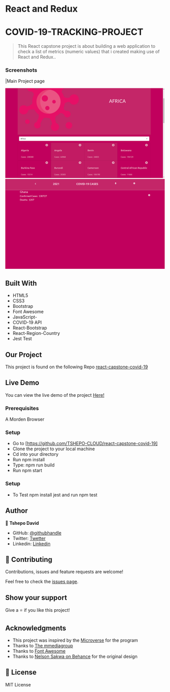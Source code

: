 # React and Redux
# COVID-19-TRACKING-PROJECT


> This React capstone project is about building a  web application to check a list of metrics (numeric values) that i created making use of React and Redux..

### Screenshots

|Main Project page

![screenshot](./screenshot1.png)
![screenshot](./screenshot2.png)


## Built With

- HTML5
- CSS3
- Bootstrap
- Font Awesome
- JavaScript-
- COVID-19 API
- React-Bootstrap
- React-Region-Country
- Jest Test

## Our Project

This project is found on the following Repo [react-capstone-covid-19](https://github.com/TSHEPO-CLOUD/react-capstone-covid-19)

## Live Demo

You can view the live demo of the project [Here!](https://614255540bbc8400e31a7e9a--jolly-tereshkova-efa063.netlify.app/)

### Prerequisites

A Morden Browser

### Setup
- Go to [https://github.com/TSHEPO-CLOUD/react-capstone-covid-19]
- Clone the project to your local machine
- Cd into your directory
- Run npm install
- Type: npm run build
- Run npm start

### Setup
- To Test npm install jest and run npm test
## Author

👤 **Tshepo David**

- GitHub: [@githubhandle](https://github.com/TSHEPO-CLOUD)
- Twitter: [Twetter](https://twitter.com/tshepomolefem)
- Linkedin: [Linkedin]([LinkedIn](https://www.linkedin.com/in/tshepo-molefe-8153313b))

## 🤝 Contributing

Contributions, issues and feature requests are welcome!

Feel free to check the [issues page](https://github.com/TSHEPO-CLOUD/react-capstone-covid-19/issues/3).

## Show your support

Give a ⭐️ if you like this project!

## Acknowledgments

- This project was inspired by the [Microverse](https://www.microverse.org/) for the  program
- Thanks to [The mmediagroup](https://covid-api.mmediagroup.fr//)
- Thanks to [Font Awesome](https://fontawesome.com/)
- Thanks to [ Nelson Sakwa on Behance](https://www.behance.net/sakwadesignstudio/) for the original design


## 📝 License

MIT License
